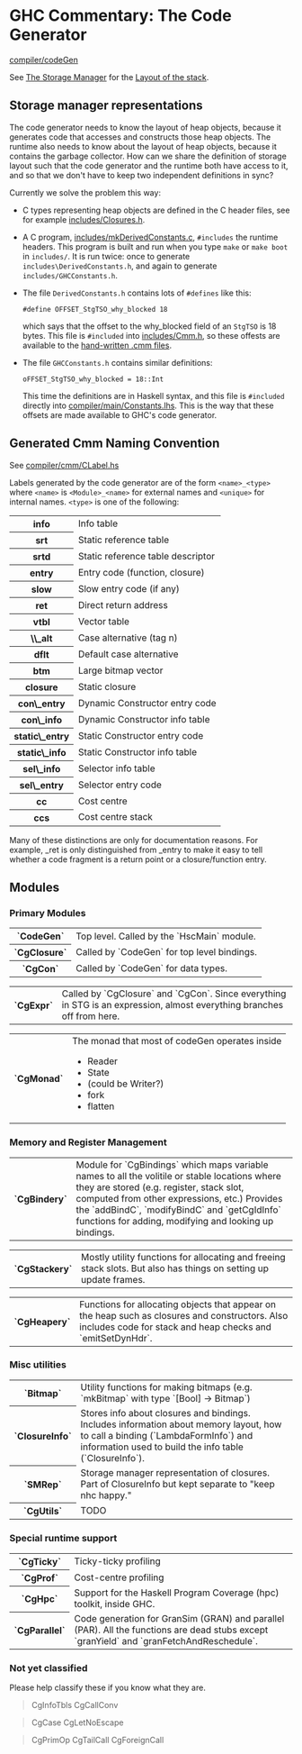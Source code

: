 # GHC Commentary: The Code Generator



[compiler/codeGen](/trac/ghc/browser/ghc/compiler/codeGen)



See [The Storage Manager](commentary/rts/storage) for the [Layout of the stack](commentary/rts/storage/stack).


## Storage manager representations



The code generator needs to know the layout of heap objects, because it generates code that accesses and constructs those heap objects.  The runtime also needs to know about the layout of heap objects, because it contains the garbage collector.  How can we share the definition of storage layout such that the code generator and the runtime both have access to it, and so that we don't have to keep two independent definitions in sync?



Currently we solve the problem this way:


- C types representing heap objects are defined in the C header files, see for example [includes/Closures.h](/trac/ghc/browser/ghc/includes/Closures.h).

- A C program, [includes/mkDerivedConstants.c](/trac/ghc/browser/ghc/includes/mkDerivedConstants.c),  `#includes` the runtime headers.
  This program is built and run when you type `make` or `make boot` in `includes/`.  It is
  run twice: once to generate `includes\DerivedConstants.h`, and again to generate 
  `includes/GHCConstants.h`.

- The file `DerivedConstants.h` contains lots of `#defines` like this:

  ```wiki
  #define OFFSET_StgTSO_why_blocked 18
  ```

  which says that the offset to the why\_blocked field of an `StgTSO` is 18 bytes.  This file
  is `#included` into [includes/Cmm.h](/trac/ghc/browser/ghc/includes/Cmm.h), so these offests are available to the
  [hand-written .cmm files](commentary/rts/cmm).

- The file `GHCConstants.h` contains similar definitions:

  ```wiki
  oFFSET_StgTSO_why_blocked = 18::Int
  ```

  This time the definitions are in Haskell syntax, and this file is `#included` directly into
  [compiler/main/Constants.lhs](/trac/ghc/browser/ghc/compiler/main/Constants.lhs).  This is the way that these offsets are made
  available to GHC's code generator.

## Generated Cmm Naming Convention



See [compiler/cmm/CLabel.hs](/trac/ghc/browser/ghc/compiler/cmm/CLabel.hs)



Labels generated by the code generator are of the form `<name>_<type>`
where `<name>` is `<Module>_<name>` for external names and `<unique>` for
internal names. `<type>` is one of the following:


<table><tr><th>info</th>
<td>Info table
</td></tr>
<tr><th>srt</th>
<td>Static reference table
</td></tr>
<tr><th>srtd</th>
<td>Static reference table descriptor
</td></tr>
<tr><th>entry</th>
<td>Entry code (function, closure)
</td></tr>
<tr><th>slow</th>
<td>Slow entry code (if any)
</td></tr>
<tr><th>ret</th>
<td>Direct return address    
</td></tr>
<tr><th>vtbl</th>
<td>Vector table
</td></tr>
<tr><th>\<n\>\_alt</th>
<td>Case alternative (tag n)
</td></tr>
<tr><th>dflt</th>
<td>Default case alternative
</td></tr>
<tr><th>btm</th>
<td>Large bitmap vector
</td></tr>
<tr><th>closure</th>
<td>Static closure
</td></tr>
<tr><th>con\_entry</th>
<td>Dynamic Constructor entry code
</td></tr>
<tr><th>con\_info</th>
<td>Dynamic Constructor info table
</td></tr>
<tr><th>static\_entry</th>
<td>Static Constructor entry code
</td></tr>
<tr><th>static\_info</th>
<td>Static Constructor info table
</td></tr>
<tr><th>sel\_info</th>
<td>Selector info table
</td></tr>
<tr><th>sel\_entry</th>
<td>Selector entry code
</td></tr>
<tr><th>cc</th>
<td>Cost centre
</td></tr>
<tr><th>ccs</th>
<td>Cost centre stack
</td></tr></table>



Many of these distinctions are only for documentation reasons.  For
example, \_ret is only distinguished from \_entry to make it easy to
tell whether a code fragment is a return point or a closure/function
entry.


## Modules


### Primary Modules


<table><tr><th>`CodeGen`</th>
<td>Top level. Called by the `HscMain` module.
</td></tr>
<tr><th>`CgClosure`</th>
<td>Called by `CodeGen` for top level bindings.
</td></tr>
<tr><th>`CgCon`</th>
<td>Called by `CodeGen` for data types.
</td></tr></table>


<table><tr><th>`CgExpr`</th>
<td>Called by `CgClosure` and `CgCon`.
Since everything in STG is an expression, almost everything branches off from here.
</td></tr></table>


<table><tr><th>`CgMonad`</th>
<td>The monad that most of codeGen operates inside

- Reader
- State
- (could be Writer?)
- fork
- flatten

</td></tr></table>


### Memory and Register Management


<table><tr><th>`CgBindery`</th>
<td>
Module for `CgBindings` which maps variable names
to all the volitile or stable locations where they are stored
(e.g. register, stack slot, computed from other expressions, etc.)
Provides the `addBindC`, `modifyBindC` and `getCgIdInfo` functions
for adding, modifying and looking up bindings.
</td></tr></table>


<table><tr><th>`CgStackery`</th>
<td>
Mostly utility functions for allocating and freeing stack slots.
But also has things on setting up update frames.
</td></tr></table>


<table><tr><th>`CgHeapery`</th>
<td>
Functions for allocating objects that appear on the heap such as closures and constructors.
Also includes code for stack and heap checks and `emitSetDynHdr`.
</td></tr></table>


### Misc utilities


<table><tr><th>`Bitmap`</th>
<td>
Utility functions for making bitmaps (e.g. `mkBitmap` with type `[Bool] -> Bitmap`)
</td></tr>
<tr><th>`ClosureInfo`</th>
<td>
Stores info about closures and bindings.
Includes information about memory layout, how to call a binding (`LambdaFormInfo`)
and information used to build the info table (`ClosureInfo`).
</td></tr>
<tr><th>`SMRep`</th>
<td>
Storage manager representation of closures.
Part of ClosureInfo but kept separate to "keep nhc happy."
</td></tr>
<tr><th>`CgUtils`</th>
<td>TODO
</td></tr></table>


### Special runtime support


<table><tr><th>`CgTicky`</th>
<td>Ticky-ticky profiling
</td></tr>
<tr><th>`CgProf`</th>
<td>Cost-centre profiling
</td></tr>
<tr><th>`CgHpc`</th>
<td>Support for the Haskell Program Coverage (hpc) toolkit, inside GHC.
</td></tr>
<tr><th>`CgParallel`</th>
<td>
Code generation for GranSim (GRAN) and parallel (PAR).
All the functions are dead stubs except `granYield` and `granFetchAndReschedule`.
</td></tr></table>


### Not yet classified



Please help classify these if you know what they are.


>
>
> CgInfoTbls
> CgCallConv
>
>

>
>
> CgCase
> CgLetNoEscape
>
>

>
>
> CgPrimOp
> CgTailCall
> CgForeignCall
>
>

